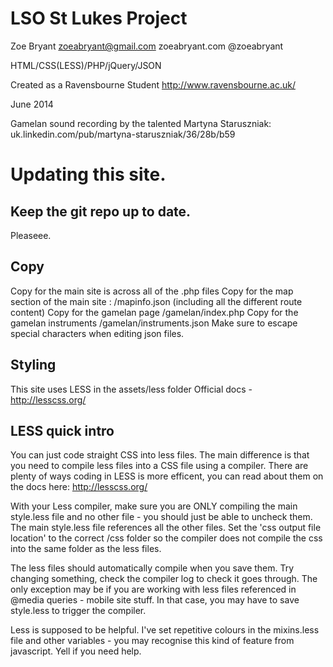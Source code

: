 # LSO St Lukes Project
Zoe Bryant
zoeabryant@gmail.com
zoeabryant.com
@zoeabryant

HTML/CSS(LESS)/PHP/jQuery/JSON

Created as a Ravensbourne Student http://www.ravensbourne.ac.uk/

June 2014

Gamelan sound recording by the talented Martyna Staruszniak:
uk.linkedin.com/pub/martyna-staruszniak/36/28b/b59


# Updating this site.
## Keep the git repo up to date.
Pleaseee.

## Copy
Copy for the main site is across all of the .php files
Copy for the map section of the main site : /mapinfo.json (including all the different route content)
Copy for the gamelan page /gamelan/index.php
Copy for the gamelan instruments /gamelan/instruments.json
Make sure to escape special characters when editing json files.

## Styling
This site uses LESS in the assets/less folder
Official docs - http://lesscss.org/

## LESS quick intro
You can just code straight CSS into less files. The main difference is that you need to compile less files into a CSS file using a compiler. There are plenty of ways coding in LESS is more efficent, you can read about them on the docs here: http://lesscss.org/

With your Less compiler, make sure you are ONLY compiling the main style.less file and no other file - you should just be able to uncheck them. The main style.less file references all the other files. Set the 'css output file location' to the correct /css folder so the compiler does not compile the css into the same folder as the less files.

The less files should automatically compile when you save them. Try changing something, check the compiler log to check it goes through. The only exception may be if you are working with less files referenced in @media queries - mobile site stuff. In that case, you may have to save style.less to trigger the compiler.

Less is supposed to be helpful. I've set repetitive colours in the mixins.less file and other variables - you may recognise this kind of feature from javascript. Yell if you need help.